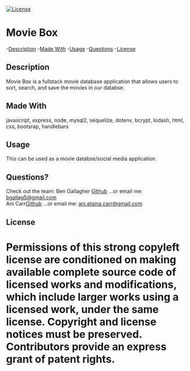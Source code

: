 [![License](https://img.shields.io/badge/License-GPLv3-blue.svg)](https://www.gnu.org/licenses/gpl-3.0.html)



 # Movie Box


  -[Description](#description)
  -[Made With](#made&nbspwith)
  -[Usage](#usage)
  -[Questions](#questions)
  -[License](#license)

  ## Description  
  Movie Box is a fullstack movie database application that allows users to sort, search, and save the movies in our databse.      
  
  
  ## Made With
  javascript, express, node, mysql2, sequelize, dotenv, bcrypt, lodash, html, css, bootsrap, handlebars

  ## Usage 
  This can be used as a movie databse/social media application.   

  ## Questions?
  Check out the team:
  Ben Gallagher [Github](https://github.com/Bgallag5)
  ...or email me: bgallag5@gmail.com  
  Ani Carr[Github](https://github.com/anidino)
  ...or email me: ani.elaina.carr@gmail.com


  ## License  
  Permissions of this strong copyleft license are conditioned on making available complete source code of licensed works and modifications, which include larger works using a licensed work, under the same license. Copyright and license notices must be preserved. Contributors provide an express grant of patent rights.
=======

